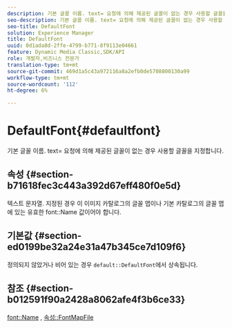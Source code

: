 ```yaml
---
description: 기본 글꼴 이름. text= 요청에 의해 제공된 글꼴이 없는 경우 사용할 글꼴을 지정합니다.
seo-description: 기본 글꼴 이름. text= 요청에 의해 제공된 글꼴이 없는 경우 사용할 글꼴을 지정합니다.
seo-title: DefaultFont
solution: Experience Manager
title: DefaultFont
uuid: 0d1ada8d-2ffe-4799-b771-8f9113e04661
feature: Dynamic Media Classic,SDK/API
role: 개발자,비즈니스 전문가
translation-type: tm+mt
source-git-commit: 469d1a5c43a972116a8a2efb0de5708800130a99
workflow-type: tm+mt
source-wordcount: '112'
ht-degree: 6%

---
```



# DefaultFont{#defaultfont}

기본 글꼴 이름. text= 요청에 의해 제공된 글꼴이 없는 경우 사용할 글꼴을 지정합니다.

## 속성 {#section-b71618fec3c443a392d67eff480f0e5d}

텍스트 문자열. 지정된 경우 이 이미지 카탈로그의 글꼴 맵이나 기본 카탈로그의 글꼴 맵에 있는 유효한 font::Name 값이어야 합니다.

## 기본값 {#section-ed0199be32a24e31a47b345ce7d109f6}

정의되지 않았거나 비어 있는 경우 `default::DefaultFont`에서 상속됩니다.

## 참조 {#section-b012591f90a2428a8062afe4f3b6ce33}

[font::Name](../../../../../is-api/image-catalog/image-serving-api-ref/c-image-catalog-reference/c-font-map-reference/r-name-font.md#reference-c55889877dc54aabb60734dcde86ee76) ,  [속성::FontMapFile](../../../../../is-api/image-catalog/image-serving-api-ref/c-image-catalog-reference/c-attributes-reference/r-fontmapfile.md#reference-22e077d4595b45b6a6e549b8499ecb76)
